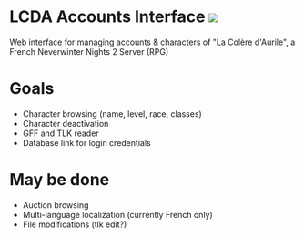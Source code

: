 # LCDA Accounts Interface ![](https://travis-ci.org/CromFr/LcdaAccountManager.svg?branch=master)

Web interface for managing accounts & characters of "La Colère d'Aurile", a French Neverwinter Nights 2 Server (RPG)


# Goals
- Character browsing (name, level, race, classes)
- Character deactivation
- GFF and TLK reader
- Database link for login credentials

# May be done
- Auction browsing
- Multi-language localization (currently French only)
- File modifications (tlk edit?)